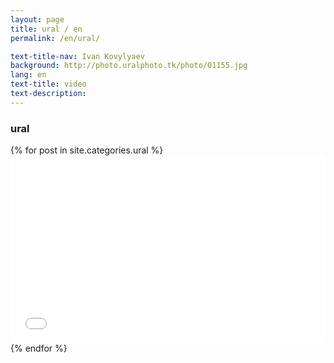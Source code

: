 ```yaml
---
layout: page
title: ural / en
permalink: /en/ural/

text-title-nav: Ivan Kovylyaev
background: http://photo.uralphoto.tk/photo/01155.jpg
lang: en
text-title: video
text-description: 
---
```

<h3 class="h1 pb-1">ural</h3>
<div class='row' style=''>
	{% for post in site.categories.ural %}
	<div class='col-12 col-sm-6 col-md-4 col-lg-4 col-xl-4'>
		<iframe width="100%" height="300px" src="{{ post.content }}" frameborder="0" allow="accelerometer; autoplay; encrypted-media; gyroscope; picture-in-picture" allowfullscreen></iframe>
	</div>
	{% endfor %}
</div>
<style type="text/css">
  .port{width: 100%;border-radius: 00px; display: inline-block;} 
</style>
